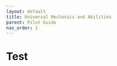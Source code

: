 ```yaml
---
layout: default
title: Universal Mechanics and Abilities
parent: Pilot Guide
nav_order: 1
---
```


# Test